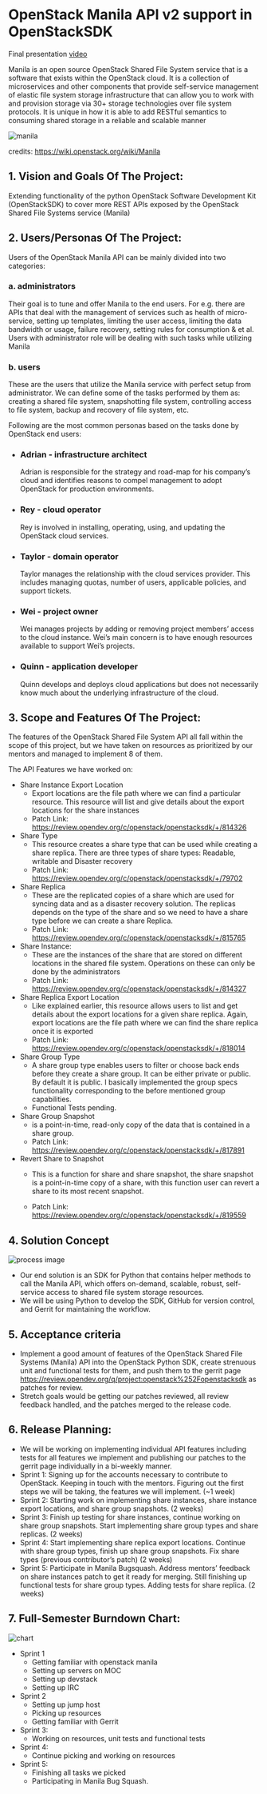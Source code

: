#  OpenStack Manila API v2 support in OpenStackSDK
Final presentation [video](https://youtu.be/pM4ilX9kjIo)

Manila is an open source OpenStack Shared File System service that is a software that exists within the OpenStack cloud. It is a collection of microservices and other components that provide self-service management of elastic file system storage infrastructure that can allow you to work with and provision storage via 30+ storage technologies over file system protocols. It is unique in how it is able to add RESTful semantics to consuming shared storage in a reliable and scalable manner

![manila](https://wiki.openstack.org/w/images/4/43/Shares_Service.png)

credits: https://wiki.openstack.org/wiki/Manila
## 1.   Vision and Goals Of The Project:
Extending functionality of the python OpenStack Software Development Kit (OpenStackSDK) to cover more REST APIs exposed by the OpenStack Shared File Systems service (Manila)

## 2. Users/Personas Of The Project:
Users of the OpenStack Manila API can be mainly divided into two categories:  
### a. administrators  
  Their goal is to tune and offer Manila to the end users. For e.g. there are APIs that deal with the management of services such as health of micro-service, setting up templates, limiting the user access, limiting the data bandwidth or usage, failure recovery, setting rules for consumption & et al. Users with administrator role will be dealing with such tasks while utilizing Manila
### b. users  
  These are the users that utilize the Manila service with perfect setup from administrator. We can define some of the tasks performed by them as: creating a shared file system, snapshotting file system, controlling access to file system, backup and recovery of file system, etc.

Following are the most common personas based on the tasks done by OpenStack end users:
- ### Adrian - infrastructure architect
  Adrian is responsible for the strategy and road-map for his company’s cloud and identifies reasons to compel management to adopt OpenStack for production environments.
- ### Rey - cloud operator
  Rey is involved in installing, operating, using, and updating the OpenStack cloud services.
- ### Taylor - domain operator
  Taylor manages the relationship with the cloud services provider. This includes managing quotas, number of users, applicable policies, and support tickets.
- ### Wei - project owner
  Wei manages projects by adding or removing project members’ access to the cloud instance. Wei’s main concern is to have enough resources available to support Wei’s projects.
- ### Quinn - application developer
  Quinn develops and deploys cloud applications but does not necessarily know much about the underlying infrastructure of the cloud.
<!-- - End-users of Manila
- People that use OpenStack to develop their public cloud environment projects
- Some major companies using openStack: Adobe, American Express, Best buy, Bloomberg
- Few services that can be achieved using manila are:
  - **Database as a service**: With a database as a service model, application owners do not have to install and maintain the database themselves. Instead, the database service provider takes responsibility for installing and maintaining the database, and application owners are charged according to their usage of the service. It is similar to software as a service.
  - **Big Data**: Through Manila’s HDFS native driver plugin, users can create a highly scalable, flexible, fast, and cost effective storage platform, because it can store and distribute very large data sets across hundreds of inexpensive servers that operate in parallel.
  - **cross-tenant data sharing**: a tenant is a group of users sharing common access to a software instance with specific privileges. As manila is a shared file system, we can use its capabilities to achieve data-sharing between multiple tenants. This can help software to run in a distributed environment ensuring that all the different instances are sharing the same data. -->

## 3.   Scope and Features Of The Project:
The features of the OpenStack Shared File System API all fall within the scope of this project, but we have taken on resources as prioritized by our mentors and managed to implement 8 of them.

The API Features we have worked on:  
- Share Instance Export Location
  - Export locations are the file path where we can find a particular resource. This resource will list and give details about the export locations for the share instances
  - Patch Link: https://review.opendev.org/c/openstack/openstacksdk/+/814326
- Share Type
  - This resource creates a share type that can be used while creating a share replica. There are three types of share types: Readable, writable and Disaster recovery
  - Patch Link: https://review.opendev.org/c/openstack/openstacksdk/+/79702
- Share Replica
  - These are the replicated copies of a share which are used for syncing data and as a disaster recovery solution. The replicas depends on the type of the share and so we need to have a share type before we can create a share Replica.
  - Patch Link: https://review.opendev.org/c/openstack/openstacksdk/+/815765
- Share Instance:
  - These are the instances of the share that are stored on different locations in the shared file system. Operations on these can only be done by the administrators
  - Patch Link: https://review.opendev.org/c/openstack/openstacksdk/+/814327 
- Share Replica Export Location 
  -  Like explained earlier, this resource allows users to list and get details about the export locations for a given share replica. Again, export locations are the file path where we can find the share replica once it is exported
  - Patch Link: https://review.opendev.org/c/openstack/openstacksdk/+/818014 
- Share Group Type 
  - A share group type enables users to filter or choose back ends before they create a share group. It can be either private or public. By default it is public.  I basically implemented the group specs functionality corresponding to the before mentioned group capabilities.
  - Functional Tests pending.
- Share Group Snapshot
  -  is a point-in-time, read-only copy of the data that is contained in a share group.
  - Patch Link:  https://review.opendev.org/c/openstack/openstacksdk/+/817891
- Revert Share to Snapshot
  - This is a function for share and share snapshot, the share snapshot is a point-in-time copy of a share, with this function user can revert a share to its most recent  snapshot.

  - Patch Link: https://review.opendev.org/c/openstack/openstacksdk/+/819559
## 4. Solution Concept
![process image](https://github.com/tutkuna/cs6620/blob/main/Screenshot%202021-09-23%20194854.jpg)

- Our end solution is an SDK for Python that contains helper methods to call the Manila API, which offers on-demand, scalable, robust, self-service access to shared file system storage resources. 
- We will be using Python to develop the SDK, GitHub for version control, and Gerrit for maintaining the workflow.


## 5. Acceptance criteria
- Implement a good amount of features of the OpenStack Shared File Systems (Manila) API into the OpenStack Python SDK, create strenuous unit and functional tests for them, and push them to the gerrit page https://review.opendev.org/q/project:openstack%252Fopenstacksdk as patches for review.
- Stretch goals would be getting our patches reviewed, all review feedback handled, and the patches merged to the release code.


## 6.  Release Planning:
- We will be working on implementing individual API features including tests for all features we implement and publishing our patches to the gerrit page individually in a bi-weekly manner. 
- Sprint 1: Signing up for the accounts necessary to contribute to OpenStack. Keeping in touch with the mentors. Figuring out the first steps we will be taking, the features we will implement. (~1 week)
- Sprint 2: Starting work on implementing share instances, share instance export locations, and share group snapshots. (2 weeks)
- Sprint 3: Finish up testing for share instances, continue working on share group snapshots. Start implementing share group types and share replicas. (2 weeks)
- Sprint 4: Start implementing share replica export locations. Continue with share group types, finish up share group snapshots. Fix share types (previous contributor’s patch) (2 weeks)
- Sprint 5: Participate in Manila Bugsquash. Address mentors’ feedback on share instances patch to get it ready for merging. Still finishing up functional tests for share group types. Adding tests for share replica. (2 weeks)


## 7. Full-Semester Burndown Chart:
![chart](https://github.com/tutkuna/cs6620/blob/07a6f1f88608955109cfa0ba620b48ea328d8064/Full-Semester%20Burndown%20Chart.png)
- Sprint 1
  - Getting familiar with openstack manila
  - Setting up servers on MOC
  - Setting up devstack
  - Setting up IRC
- Sprint 2
  - Setting up jump host
  - Picking up resources
  - Getting familiar with Gerrit
- Sprint 3:
  - Working on resources, unit tests and functional tests
- Sprint 4:
  - Continue picking and working on resources
- Sprint 5:
  - Finishing all tasks we picked
  - Participating in Manila Bug Squash.

